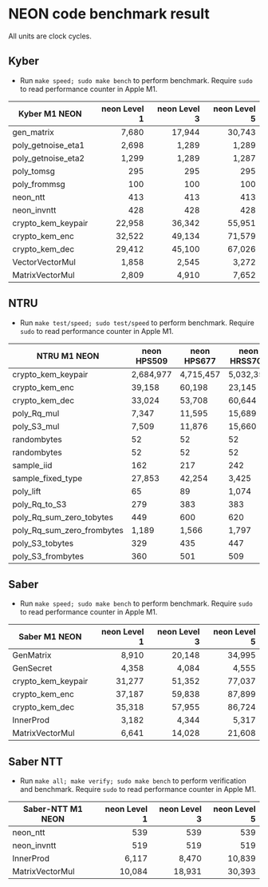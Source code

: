 # NEON code benchmark result 

All units are clock cycles. 

## Kyber 

- Run `make speed; sudo make bench` to perform benchmark. Require `sudo` to read performance counter in Apple M1. 

| Kyber M1 NEON      | neon Level 1 | neon Level 3 | neon Level 5 |
|--------------------|-------------:|-------------:|-------------:|
| gen_matrix         |        7,680 |       17,944 |       30,743 |
| poly_getnoise_eta1 |        2,698 |        1,289 |        1,289 |
| poly_getnoise_eta2 |        1,299 |        1,289 |        1,287 |
| poly_tomsg         |          295 |          295 |          295 |
| poly_frommsg       |          100 |          100 |          100 |
| neon_ntt           |          413 |          413 |          413 |
| neon_invntt        |          428 |          428 |          428 |
| crypto_kem_keypair |       22,958 |       36,342 |       55,951 |
| crypto_kem_enc     |       32,522 |       49,134 |       71,579 |
| crypto_kem_dec     |       29,412 |       45,100 |       67,026 |
| VectorVectorMul    |        1,858 |        2,545 |        3,272 |
| MatrixVectorMul    |        2,809 |        4,910 |        7,652 |


## NTRU

- Run `make test/speed; sudo test/speed` to perform benchmark. Require `sudo` to read performance counter in Apple M1. 

| NTRU M1 NEON               | neon HPS509 | neon HPS677 | neon HRSS701 | neon HPS821 |
|----------------------------|-------------|-------------|--------------|-------------|
| crypto_kem_keypair         |   2,684,977 |   4,715,457 |    5,032,358 |   6,993,689 |
| crypto_kem_enc             |      39,158 |      60,198 |       23,145 |      75,630 |
| crypto_kem_dec             |      33,024 |      53,708 |       60,644 |      69,213 |
| poly_Rq_mul                |       7,347 |      11,595 |       15,689 |      17,241 |
| poly_S3_mul                |       7,509 |      11,876 |       15,660 |      17,432 |
| randombytes                |          52 |          52 |           52 |          52 |
| randombytes                |          52 |          52 |           52 |          52 |
| sample_iid                 |         162 |         217 |          242 |         279 |
| sample_fixed_type          |      27,853 |      42,254 |        3,425 |      54,036 |
| poly_lift                  |          65 |          89 |        1,074 |         105 |
| poly_Rq_to_S3              |         279 |         383 |          383 |         452 |
| poly_Rq_sum_zero_tobytes   |         449 |         600 |          620 |         159 |
| poly_Rq_sum_zero_frombytes |       1,189 |       1,566 |        1,797 |       1,119 |
| poly_S3_tobytes            |         329 |         435 |          447 |         523 |
| poly_S3_frombytes          |         360 |         501 |          509 |         597 |


## Saber 

- Run `make speed; sudo make bench` to perform benchmark. Require `sudo` to read performance counter in Apple M1. 

| Saber M1 NEON      | neon Level 1 | neon Level 3 | neon Level 5 |
|--------------------|-------------:|-------------:|-------------:|
| GenMatrix          |        8,910 |       20,148 |       34,995 |
| GenSecret          |        4,358 |        4,084 |        4,555 |
| crypto_kem_keypair |       31,277 |       51,352 |       77,037 |
| crypto_kem_enc     |       37,187 |       59,838 |       87,899 |
| crypto_kem_dec     |       35,318 |       57,955 |       86,724 |
| InnerProd          |        3,182 |        4,344 |        5,317 |
| MatrixVectorMul    |        6,641 |       14,028 |       21,608 |


## Saber NTT 

- Run `make all; make verify; sudo make bench` to perform verification and benchmark. Require `sudo` to read performance counter in Apple M1. 

| Saber-NTT M1 NEON  | neon Level 1 | neon Level 3 | neon Level 5 |
|--------------------|-------------:|-------------:|-------------:|
| neon_ntt           |          539 |          539 |          539 |
| neon_invntt        |          519 |          519 |          519 |
| InnerProd          |        6,117 |        8,470 |       10,839 |
| MatrixVectorMul    |       10,084 |       18,931 |       30,393 |